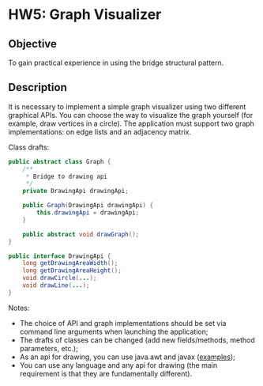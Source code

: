 # HW5: Graph Visualizer

## Objective

To gain practical experience in using the bridge structural pattern.

## Description

It is necessary to implement a simple graph visualizer using two different graphical APIs.
You can choose the way to visualize the graph yourself (for example, draw vertices in a circle).
The application must support two graph implementations: on edge lists and an adjacency matrix.

Class drafts:

```java
public abstract class Graph {
    /**
     * Bridge to drawing api
     */
    private DrawingApi drawingApi;

    public Graph(DrawingApi drawingApi) {
        this.drawingApi = drawingApi;
    }

    public abstract void drawGraph();
}

public interface DrawingApi {
    long getDrawingAreaWidth();
    long getDrawingAreaHeight();
    void drawCircle(...);
    void drawLine(...);
}
```

Notes:
- The choice of API and graph implementations should be set via command line arguments when launching the application;
- The drafts of classes can be changed (add new fields/methods, method parameters, etc.);
- As an api for drawing, you can use java.awt and javax ([examples](https://github.com/akirakozov/software-design/tree/master/java/graphics));
- You can use any language and any api for drawing (the main requirement is that they are fundamentally different).
